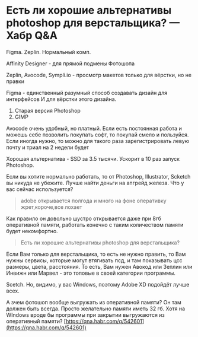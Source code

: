 # Есть ли хорошие альтернативы photoshop для верстальщика? — Хабр Q&A
Figma. Zeplin. Нормальный комп.

Affinity Designer - для прямой подмены Фотошопа

Zeplin, Avocode, Sympli.io - просмотр макетов только для вёрстки, но не правки

Figma - единственный разумный способ создавать дизайн для интерфейсов И для вёрстки этого дизайна.

1.  Старая версия Photoshop  
2.  GIMP

Avocode очень удобный, но платный. Если есть постоянная работа и можешь себе позволить покупать софт, то покупай смело и пользуйся. Если иногда нужно, то можно для такого раза зарегистрировать левую почту и триал на 2 недели будет

Хорошая альтернатива - SSD за 3.5 тысячи. Ускорит в 10 раз запуск Photoshop.

Если вы хотите нормально работать, то от Photoshop, Illustrator, Scketch вы никуда не убежите. Лучше найти деньги на апгрейд железа. Что у вас сейчас используется?

> adobe открывается полгода и много на фоне оперативку жрет,короче,все лохает

Как правило он довольно шустро открывается даже при 8гб оперативной памяти, работать конечно с таким количеством памяти будет некомфортно.

> Есть ли хорошие альтернативы photoshop для верстальщика?

Если Вам только для верстальщика, то есть не нужно править, то Вам нужны сервисы, которые могут втягивать псд, и там показывать цсс размеры, цвета, расстояния. То есть, Вам нужен Авокод или Зеплин или Инвижн или Марвел - это топовые в своей категории программы.

Scetch. Но, видимо, у вас Windows, поэтому Adobe XD подойдёт лучше всех.

А зчем фотошоп вообще выгружать из оперативной памяти? Он там должен быть всегда. Просто желательно памяти иметь 32 гб. Хотя на WIndows вроде бы программы при закрытии выгружаются из оперативный памяти? 
 [https://qna.habr.com/q/542601](https://qna.habr.com/q/542601)
